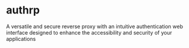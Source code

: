 # authrp
A versatile and secure reverse proxy with an intuitive authentication web interface designed to enhance the accessibility and security of your applications
